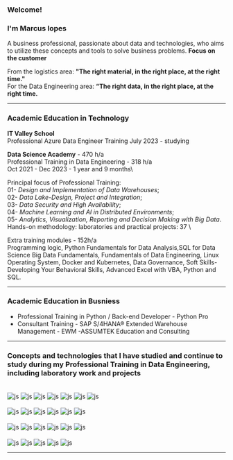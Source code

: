 ### Welcome!
### I'm Marcus lopes

A business professional, passionate about data and technologies, who aims to utilize these concepts and tools to solve business problems. **Focus on the customer**

From the logistics area: **"The right material, in the right place, at the right time."** \
For the Data Engineering area: **“The right data, in the right place, at the right time.**
<hr size =7>

### Academic Education in Technology

**IT Valley School**\
Professional Azure Data Engineer Training 
July 2023 - studying

**Data Science Academy** - 470 h/a \
Professional Training in Data Engineering - 318 h/a\
Oct 2021 - Dec 2023 - 1 year and 9 months\

Principal focus of Professional Training:\
01- *Design and Implementation of Data Warehouses*;\
02- *Data Lake-Design, Project and Integration*;\
03- *Data Security and High Availability*;\
04- *Machine Learning and AI in Distributed Environments*;\
05- *Analytics, Visualization, Reporting and Decision Making with Big Data*.\
Hands-on methodology: laboratories and practical projects: 37 \

Extra training modules - 152h/a\
Programming logic, Python Fundamentals for Data Analysis,SQL for Data Science Big Data Fundamentals,  Fundamentals of Data Engineering, Linux Operating System, Docker and Kubernetes,  Data Governance,  Soft Skills-Developing Your Behavioral Skills,  Advanced Excel with VBA, Python and SQL.




<hr size =7>

### Academic Education in Busniess
  
  
* Professional Training in Python / Back-end Developer - Python Pro
* Consultant Training - SAP S/4HANA® Extended Warehouse Management - EWM -ASSUMTEK Education and Consulting
<hr size = 7>
  
### Concepts and technologies that I have studied and continue to study during my Professional Training in Data Engineering, including laboratory work and projects

<div style="display: inline_block"><br/>
<div style="display: inline_block">
  <img align="center" alt="js" src="https://img.shields.io/badge/Python-3776AB?style=for-the-badge&logo=Python&logoColor=white" />
  <img align="center" alt="js" src="https://img.shields.io/badge/SQL-00000F?style=for-the-badge&logo=SQL&logoColor=white" />
  <img align="center" alt="js" src="https://img.shields.io/badge/Airbyte-615EFF?style=for-the-badge&logo=Airbyte&logoColor=white" />
  <img align="center" alt="js" src="https://img.shields.io/badge/Apache Airflow-017CEE?style=for-the-badge&logo=Apache Airflow&logoColor=white" />
  <img align="center" alt="js" src="https://img.shields.io/badge/Apache Nifi-4298B8?style=for-the-badge&logo=Apache Nifi&logoColor=white" /> 
  <img align="center" alt="js" src="https://img.shields.io/badge/MQTT-660066?style=for-the-badge&logo=MQTT&logoColor=white" /> 
  <img align="center" alt="js" src="https://img.shields.io/badge/Apache Kafka-231F20?style=for-the-badge&logo=Apache Kafka&logoColor=white" /> 
  
<div style="display: inline_block"><br/>
<div style="display: inline_block">

  <img align="center" alt="js" src="https://img.shields.io/badge/apache hadoop-FDEE21?style=for-the-badge&logo=apache hadoop&logoColor=black" />
  <img align="center" alt="js" src="https://img.shields.io/badge/MySQL-4479A1?style=for-the-badge&logo=MySQL&logoColor=white" />
  <img align="center" alt="js" src="https://img.shields.io/badge/Postgresql-4169E1?style=for-the-badge&logo=Postgresql&logoColor=white" />
  <img align="center" alt="js" src="https://img.shields.io/badge/dremio-8BC0D0?style=for-the-badge&logo=dremio&logoColor=white" />
  <img align="center" alt="js" src="https://img.shields.io/badge/linux-FCC624?style=for-the-badge&logo=linux&logoColor=black" />
  <img align="center" alt="js" src="https://img.shields.io/badge/kerberos authentication-FCC624?style=for-the-badge&logo=kerberos authentication&logoColor=black" />
  
<div style="display: inline_block"><br/>
<div style="display: inline_block">
  <img align="center" alt="js" src="https://img.shields.io/badge/Kali_Linux-557C94?style=for-the-badge&logo=kali-linux&logoColor=white" />
  <img align="center" alt="js" src="https://img.shields.io/badge/Docker-2496ED?style=for-the-badge&logo=Docker&logoColor=white" />
  <img align="center" alt="js" src="https://img.shields.io/badge/Terraform-7B42BC?style=for-the-badge&logo=Terraform&logoColor=white" />
  <img align="center" alt="js" src="https://img.shields.io/badge/AWS Redshift-007AAC?style=for-the-badge&logo=amazonaws&logoColor=white" />
  <img align="center" alt="js" src="https://img.shields.io/badge/AWS S3-D40000?style=for-the-badge&logo=amazonaws&logoColor=white" />
  <img align="center" alt="js" src="https://img.shields.io/badge/AWS Lake Formation-EA7100?style=for-the-badge&logo=amazonaws&logoColor=white" />
  
<div style="display: inline_block"><br/>
<div style="display: inline_block">
  <img align="center" alt="js" src="https://img.shields.io/badge/AWS Glue-EA7100?style=for-the-badge&logo=amazonaws&logoColor=white" />
  <img align="center" alt="js" src="https://img.shields.io/badge/AWS Athena-EA7100?style=for-the-badge&logo=amazonaws&logoColor=white" />
  <img align="center" alt="js" src="https://img.shields.io/badge/AWS Cloud Formation-00A82D?style=for-the-badge&logo=amazonaws&logoColor=white" />
  <img align="center" alt="js" src="https://img.shields.io/badge/AWS EMR-EA7100?style=for-the-badge&logo=amazonaws&logoColor=white" />
 <img align="center" alt="js" src="https://img.shields.io/badge/AWS Serverless-EA7100?style=for-the-badge&logo=amazonaws&logoColor=white" />
<hr size =7>

